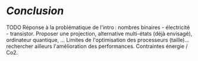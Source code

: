 # *Conclusion*

TODO
Réponse à la problématique de l'intro : nombres binaires - électricité - transistor. Proposer une projection, alternative multi-états (déjà envisagé), ordinateur quantique, ...
Limites de l'optimisation des processeurs (taille)... rechercher ailleurs l'amélioration des performances. Contraintes énergie / Co2.
